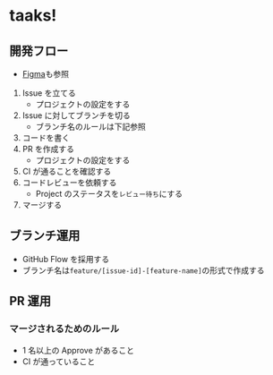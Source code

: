 # taaks!

## 開発フロー

- [Figma](https://www.figma.com/board/ecICLBaXowdk7WI72liM6Q/Home-space?node-id=3-6531&t=7JgjMehghL4n5deg-1)も参照

1. Issue を立てる
   - プロジェクトの設定をする
2. Issue に対してブランチを切る
   - ブランチ名のルールは下記参照
3. コードを書く
4. PR を作成する
   - プロジェクトの設定をする
5. CI が通ることを確認する
6. コードレビューを依頼する
   - Project のステータスを`レビュー待ち`にする
7. マージする

## ブランチ運用

- GitHub Flow を採用する
- ブランチ名は`feature/[issue-id]-[feature-name]`の形式で作成する

## PR 運用

### マージされるためのルール

- 1 名以上の Approve があること
- CI が通っていること
